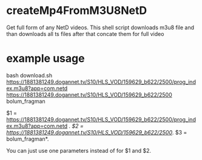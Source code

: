 # createMp4FromM3U8NetD
Get full form of any NetD videos. This shell script downloads m3u8 file and than downloads all ts files after that concate them for full video


# example usage
bash download.sh https://1881381249.dogannet.tv/S10/HLS_VOD/159629_b622/2500/prog_index.m3u8?app=com.netd https://1881381249.dogannet.tv/S10/HLS_VOD/159629_b622/2500 bolum_fragman

$1 = https://1881381249.dogannet.tv/S10/HLS_VOD/159629_b622/2500/prog_index.m3u8?app=com.netd *.
$2 = https://1881381249.dogannet.tv/S10/HLS_VOD/159629_b622/2500*.
$3 = bolum_fragman*.

You can just use one parameters instead of for $1 and $2.
